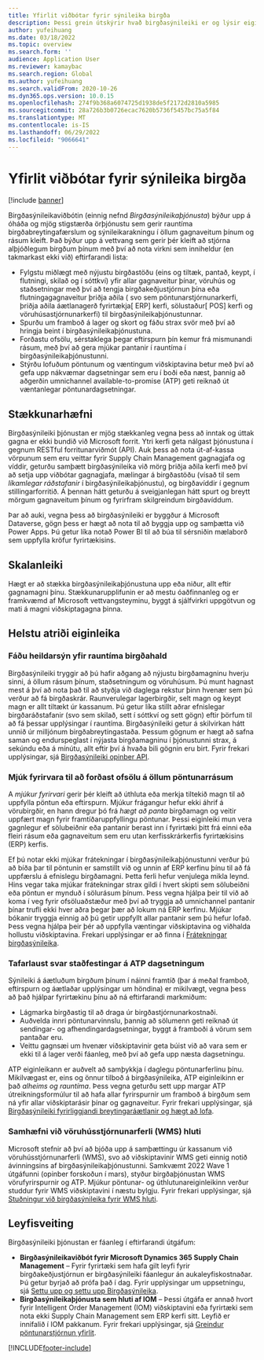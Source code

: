 ```yaml
---
title: Yfirlit viðbótar fyrir sýnileika birgða
description: Þessi grein útskýrir hvað birgðasýnileiki er og lýsir eiginleikum þess.
author: yufeihuang
ms.date: 03/18/2022
ms.topic: overview
ms.search.form: ''
audience: Application User
ms.reviewer: kamaybac
ms.search.region: Global
ms.author: yufeihuang
ms.search.validFrom: 2020-10-26
ms.dyn365.ops.version: 10.0.15
ms.openlocfilehash: 274f9b368a6074725d1938de5f2172d2810a5985
ms.sourcegitcommit: 28a726b3b0726ecac7620b5736f5457bc75a5f84
ms.translationtype: MT
ms.contentlocale: is-IS
ms.lasthandoff: 06/29/2022
ms.locfileid: "9066641"
---
```

# <a name="inventory-visibility-add-in-overview"></a>Yfirlit viðbótar fyrir sýnileika birgða

[!include [banner](../includes/banner.md)]

Birgðasýnileikaviðbótin (einnig nefnd *Birgðasýnileikaþjónusta*) býður upp á óháða og mjög stigstærða örþjónustu sem gerir rauntíma birgðabreytingafærslum og sýnileikarakningu í öllum gagnaveitum þínum og rásum kleift. Það býður upp á vettvang sem gerir þér kleift að stjórna alþjóðlegum birgðum þínum með því að nota virkni sem inniheldur (en takmarkast ekki við) eftirfarandi lista:

- Fylgstu miðlægt með nýjustu birgðastöðu (eins og tiltæk, pantað, keypt, í flutningi, skilað og í sóttkví) yfir allar gagnaveitur þínar, vöruhús og staðsetningar með því að tengja birgðakeðjustjórnun þína eða flutningagagnaveitur þriðja aðila ( svo sem pöntunarstjórnunarkerfi, þriðja aðila áætlanagerð fyrirtækja\[ ERP\] kerfi, sölustaður\[ POS\] kerfi og vöruhúsastjórnunarkerfi) til birgðasýnileikaþjónustunnar.
- Spurðu um framboð á lager og skort og fáðu strax svör með því að hringja beint í birgðasýnileikaþjónustuna.
- Forðastu ofsölu, sérstaklega þegar eftirspurn þín kemur frá mismunandi rásum, með því að gera mjúkar pantanir í rauntíma í birgðasýnileikaþjónustunni.
- Stýrðu lofuðum pöntunum og væntingum viðskiptavina betur með því að gefa upp nákvæmar dagsetningar sem eru í boði eða næst, þannig að aðgerðin umnichannel available-to-promise (ATP) geti reiknað út væntanlegar pöntunardagsetningar.

## <a name="extensibility"></a>Stækkunarhæfni

Birgðasýnileiki þjónustan er mjög stækkanleg vegna þess að inntak og úttak gagna er ekki bundið við Microsoft forrit. Ytri kerfi geta nálgast þjónustuna í gegnum RESTful forritunarviðmót (API). Auk þess að nota út-af-kassa vörpunum sem eru veittar fyrir Supply Chain Management gagnagjafa og víddir, geturðu samþætt birgðasýnileika við mörg þriðja aðila kerfi með því að setja upp viðbótar gagnagjafa, mælingar á birgðastöðu (vísað til sem *líkamlegar ráðstafanir* í birgðasýnileikaþjónustu), og birgðavíddir í gegnum stillingarforritið. Á þennan hátt geturðu á sveigjanlegan hátt spurt og breytt mörgum gagnaveitum þínum og fyrirfram skilgreindum birgðavíddum.

Þar að auki, vegna þess að birgðasýnileiki er byggður á Microsoft Dataverse, gögn þess er hægt að nota til að byggja upp og samþætta við Power Apps. Þú getur líka notað Power BI til að búa til sérsniðin mælaborð sem uppfylla kröfur fyrirtækisins.

## <a name="scalability"></a>Skalanleiki

Hægt er að stækka birgðasýnileikaþjónustuna upp eða niður, allt eftir gagnamagni þínu. Stækkunarupplifunin er að mestu óaðfinnanleg og er framkvæmd af Microsoft vettvangsteyminu, byggt á sjálfvirkri uppgötvun og mati á magni viðskiptagagna þinna.

## <a name="feature-highlights"></a>Helstu atriði eiginleika

### <a name="get-a-global-view-of-real-time-inventory"></a>Fáðu heildarsýn yfir rauntíma birgðahald

Birgðasýnileiki tryggir að þú hafir aðgang að nýjustu birgðamagninu hverju sinni, á öllum rásum þínum, staðsetningum og vöruhúsum. Þú munt hagnast mest á því að nota það til að styðja við daglega rekstur þinn hvenær sem þú verður að fá birgðaskrár. Raunverulegar lagerbirgðir, selt magn og keypt magn er allt tiltækt úr kassanum. Þú getur líka stillt aðrar efnislegar birgðaráðstafanir (svo sem skilað, sett í sóttkví og sett gögn) eftir þörfum til að fá þessar upplýsingar í rauntíma. Birgðasýnileiki getur á skilvirkan hátt unnið úr milljónum birgðabreytingastaða. Þessum gögnum er hægt að safna saman og endurspeglast í nýjasta birgðamagninu í þjónustunni strax, á sekúndu eða á mínútu, allt eftir því á hvaða bili gögnin eru birt. Fyrir frekari upplýsingar, sjá [Birgðasýnileiki opinber API](inventory-visibility-api.md).

### <a name="soft-reservation-to-avoid-overselling-across-all-order-channels"></a>Mjúk fyrirvara til að forðast ofsölu á öllum pöntunarrásum

A *mjúkur fyrirvari* gerir þér kleift að úthluta eða merkja tiltekið magn til að uppfylla pöntun eða eftirspurn. Mjúkur frágangur hefur ekki áhrif á vörubirgðir, en hann dregur þó frá *hægt að panta* birgðamagn og veitir uppfært magn fyrir framtíðaruppfyllingu pöntunar. Þessi eiginleiki mun vera gagnlegur ef sölubeiðnir eða pantanir berast inn í fyrirtæki þitt frá einni eða fleiri rásum eða gagnaveitum sem eru utan kerfisskrárkerfis fyrirtækisins (ERP) kerfis.

Ef þú notar ekki mjúkar frátekningar í birgðasýnileikaþjónustunni verður þú að bíða þar til pöntunin er samstillt við og unnin af ERP kerfinu þínu til að fá uppfærslu á efnislegu birgðamagni. Þetta ferli hefur venjulega mikla leynd. Hins vegar taka mjúkar frátekningar strax gildi í hvert skipti sem sölubeiðni eða pöntun er mynduð í sölurásum þínum. Þess vegna hjálpa þeir til við að koma í veg fyrir ofsöluaðstæður með því að tryggja að umnichannel pantanir þínar trufli ekki hver aðra þegar þær að lokum ná ERP kerfinu. Mjúkar bókanir tryggja einnig að þú getir uppfyllt allar pantanir sem þú hefur lofað. Þess vegna hjálpa þeir þér að uppfylla væntingar viðskiptavina og viðhalda hollustu viðskiptavina. Frekari upplýsingar er að finna í [Frátekningar birgðasýnileika](inventory-visibility-reservations.md).

### <a name="immediate-response-of-atp-dates-confirmation"></a>Tafarlaust svar staðfestingar á ATP dagsetningum

Sýnileiki á áætluðum birgðum þínum í náinni framtíð (þar á meðal framboð, eftirspurn og áætlaðar upplýsingar um höndina) er mikilvægt, vegna þess að það hjálpar fyrirtækinu þínu að ná eftirfarandi markmiðum:

- Lágmarka birgðastig til að draga úr birgðastjórnunarkostnaði.
- Auðvelda innri pöntunarvinnslu, þannig að sölumenn geti reiknað út sendingar- og afhendingardagsetningar, byggt á framboði á vörum sem pantaðar eru.
- Veittu gagnsæi um hvenær viðskiptavinir geta búist við að vara sem er ekki til á lager verði fáanleg, með því að gefa upp næsta dagsetningu.

ATP eiginleikann er auðvelt að samþykkja í daglegu pöntunarferlinu þínu. Mikilvægast er, eins og önnur tilboð á birgðasýnileika, ATP eiginleikinn er það *alheims og rauntíma*. Þess vegna geturðu sett upp margar ATP útreikningsformúlur til að hafa allar fyrirspurnir um framboð á birgðum sem ná yfir allar viðskiptarásir þínar og gagnaveitur. Fyrir frekari upplýsingar, sjá [Birgðasýnileiki fyrirliggjandi breytingaráætlanir og hægt að lofa](inventory-visibility-available-to-promise.md).

### <a name="compatibility-with-warehouse-management-processes-wms-items"></a>Samhæfni við vöruhússtjórnunarferli (WMS) hluti

Microsoft stefnir að því að bjóða upp á samþættingu úr kassanum við vöruhússtjórnunarferli (WMS), svo að viðskiptavinir WMS geti einnig notið ávinningsins af birgðasýnileikaþjónustunni. Samkvæmt 2022 Wave 1 útgáfunni (opinber forskoðun í mars), styður birgðaþjónustan WMS vörufyrirspurnir og ATP. Mjúkur pöntunar- og úthlutunareiginleikinn verður studdur fyrir WMS viðskiptavini í næstu bylgju. Fyrir frekari upplýsingar, sjá [Stuðningur við birgðasýnileika fyrir WMS hluti](inventory-visibility-whs-support.md).

## <a name="licensing"></a>Leyfisveiting

Birgðasýnileiki þjónustan er fáanleg í eftirfarandi útgáfum:

- **Birgðasýnileikaviðbót fyrir Microsoft Dynamics 365 Supply Chain Management** – Fyrir fyrirtæki sem hafa gilt leyfi fyrir birgðakeðjustjórnun er birgðasýnileiki fáanlegur án aukaleyfiskostnaðar. Þú getur byrjað að prófa það í dag. Fyrir upplýsingar um uppsetningu, sjá [Settu upp og settu upp Birgðasýnileika](inventory-visibility-setup.md).
- **Birgðasýnileikaþjónusta sem hluti af IOM** – Þessi útgáfa er annað hvort fyrir Intelligent Order Management (IOM) viðskiptavini eða fyrirtæki sem nota ekki Supply Chain Management sem ERP kerfi sitt. Leyfið er innifalið í IOM pakkanum. Fyrir frekari upplýsingar, sjá [Greindur pöntunarstjórnun yfirlit](/dynamics365/intelligent-order-management/overview).

[!INCLUDE[footer-include](../../includes/footer-banner.md)]
